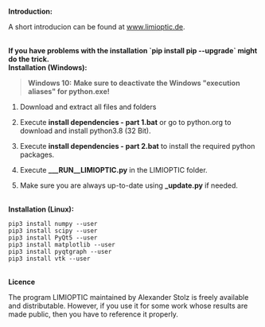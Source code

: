 <br>
<b>Introduction:</b>

A short introducion can be found at <a href="http://alexander-stolz.github.io/limioptic/">www.limioptic.de</a>.

<br>
<b>If you have problems with the installation `pip install pip --upgrade` might do the trick.</b>


<br>
<b>Installation (Windows):</b>

> <b>Windows 10:</b>
> <b>Make sure to deactivate the Windows "execution aliases" for python.exe!</b>

1. Download and extract all files and folders
2. Execute <b>install dependencies - part 1.bat</b> or go to python.org to download and install python3.8 (32 Bit).
3. Execute <b>install dependencies - part 2.bat</b> to install the required python packages.
4. Execute <b>___RUN__LIMIOPTIC.py</b> in the LIMIOPTIC folder.

5. Make sure you are always up-to-date using <b>_update.py</b> if needed.

<br>
<b>Installation (Linux):</b>

```
pip3 install numpy --user
pip3 install scipy --user
pip3 install PyQt5 --user
pip3 install matplotlib --user
pip3 install pyqtgraph --user
pip3 install vtk --user
```

<br>
<b>Licence</b>

The program LIMIOPTIC maintained by Alexander Stolz is freely available and distributable. However, if you use it for some work whose results are made public, then you have to reference it properly.
